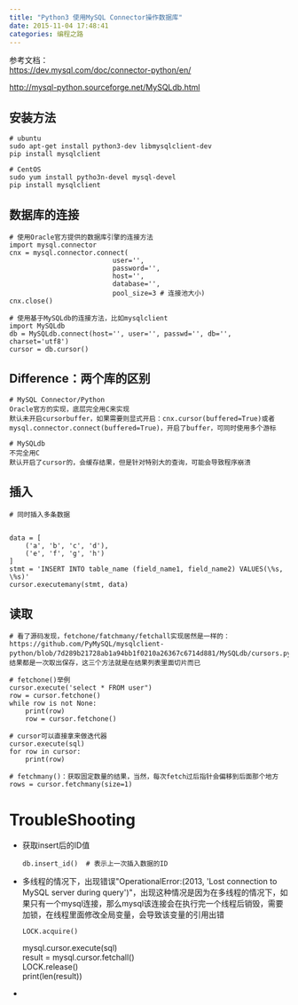 ```yaml
---
title: "Python3 使用MySQL Connector操作数据库"
date: 2015-11-04 17:48:41
categories: 编程之路
---
```

参考文档：  
<https://dev.mysql.com/doc/connector-python/en/>  

<http://mysql-python.sourceforge.net/MySQLdb.html>  

## 安装方法



    # ubuntu
    sudo apt-get install python3-dev libmysqlclient-dev
    pip install mysqlclient

    # CentOS
    sudo yum install pytho3n-devel mysql-devel
    pip install mysqlclient


## 数据库的连接



    # 使用Oracle官方提供的数据库引擎的连接方法
    import mysql.connector
    cnx = mysql.connector.connect(  
                              user='',
                              password='',
                              host='',
                              database='',  
                              pool_size=3 # 连接池大小)
    cnx.close()

    # 使用基于MySQLdb的连接方法，比如mysqlclient
    import MySQLdb
    db = MySQLdb.connect(host='', user='', passwd='', db='', charset='utf8')
    cursor = db.cursor()



## Difference：两个库的区别



    # MySQL Connector/Python
    Oracle官方的实现，底层完全用C来实现
    默认未开启cursorbuffer，如果需要则显式开启：cnx.cursor(buffered=True)或者mysql.connector.connect(buffered=True)，开启了buffer，可同时使用多个游标

    # MySQLdb
    不完全用C
    默认开启了cursor的，会缓存结果，但是针对特别大的查询，可能会导致程序崩溃





## 插入



    # 同时插入多条数据


    data = [
        ('a', 'b', 'c', 'd'),
        ('e', 'f', 'g', 'h')
    ]
    stmt = 'INSERT INTO table_name (field_name1, field_name2) VALUES(\%s, \%s)'
    cursor.executemany(stmt, data)

## 读取



    # 看了源码发现，fetchone/fatchmany/fetchall实现居然是一样的：https://github.com/PyMySQL/mysqlclient-python/blob/7d289b21728ab1a94bb1f0210a26367c6714d881/MySQLdb/cursors.py，结果都是一次取出保存，这三个方法就是在结果列表里面切片而已

    # fetchone()举例
    cursor.execute('select * FROM user")
    row = cursor.fetchone()
    while row is not None:
        print(row)
        row = cursor.fetchone()  

    # cursor可以直接拿来做迭代器
    cursor.execute(sql)
    for row in cursor:
        print(row)

    # fetchmany()：获取固定数量的结果，当然，每次fetch过后指针会偏移到后面那个地方
    rows = cursor.fetchmany(size=1)

# TroubleShooting

  * 获取insert后的ID值  


        db.insert_id()  # 表示上一次插入数据的ID

  * 多线程的情况下，出现错误"OperationalError:(2013, 'Lost connection to MySQL server during query')"，出现这种情况是因为在多线程的情况下，如果只有一个mysql连接，那么mysql该连接会在执行完一个线程后销毁，需要加锁，在线程里面修改全局变量，会导致该变量的引用出错  


        LOCK.acquire()  
    mysql.cursor.execute(sql)  
    result = mysql.cursor.fetchall()  
    LOCK.release()  
    print(len(result))

  *   
